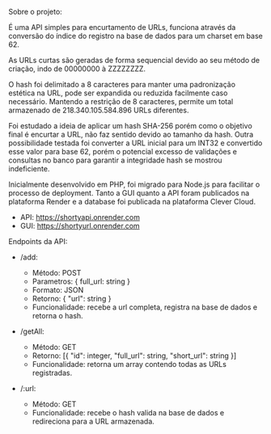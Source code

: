 Sobre o projeto:

É uma API simples para encurtamento de URLs, funciona através da conversão do índice do registro na base de dados para um charset em base 62.

As URLs curtas são geradas de forma sequencial devido ao seu método de criação, indo de 00000000 à ZZZZZZZZ.

O hash foi delimitado a 8 caracteres para manter uma padronização estética na URL, pode ser expandida ou reduzida facilmente caso necessário.
Mantendo a restrição de 8 caracteres, permite um total armazenado de 218.340.105.584.896 URLs diferentes.

Foi estudado a ideia de aplicar um hash SHA-256 porém como o objetivo final é encurtar a URL, não faz sentido devido ao tamanho da hash.
Outra possibilidade testada foi converter a URL inicial para um INT32 e convertido esse valor para base 62, porém o potencial excesso de validações e consultas no banco para garantir a integridade hash se mostrou indeficiente.

Inicialmente desenvolvido em PHP, foi migrado para Node.js para facilitar o processo de deployment. 
Tanto a GUI quanto a API foram publicados na plataforma Render e a database foi publicada na plataforma Clever Cloud.

- API:
https://shortyapi.onrender.com
- GUI:
https://shortyurl.onrender.com

Endpoints da API:
- /add:
  - Método: POST
  - Parametros: { full_url: string }
  - Formato: JSON
  - Retorno: { "url": string }
  - Funcionalidade: recebe a url completa, registra na base de dados e retorna o hash.

- /getAll:
  - Método: GET
  - Retorno: [{ "id": integer, "full_url": string, "short_url": string }]
  - Funcionalidade: retorna um array contendo todas as URLs registradas.
 
- /:url:
  - Método: GET
  - Funcionalidade: recebe o hash valida na base de dados e redireciona para a URL armazenada.
